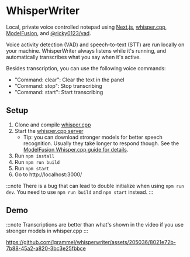 # WhisperWriter

Local, private voice controlled notepad using [Next.js](https://nextjs.org/), [whisper.cpp](https://github.com/ggerganov/whisper.cpp), [ModelFusion](https://github.com/lgrammel/modelfusion), and [@ricky0123/vad](https://github.com/ricky0123/vad).

Voice activity detection (VAD) and speech-to-text (STT) are run locally on your machine. WhisperWriter always listens while it's running, and automatically transcribes what you say when it's active.

Besides transcription, you can use the following voice commands:

- "Command: clear": Clear the text in the panel
- "Command: stop": Stop transcribing
- "Command: start": Start transcribing

## Setup

1. Clone and compile [whisper.cpp](https://github.com/ggerganov/whisper.cpp#quick-start)
1. Start the [whisper.cpp server](https://github.com/ggerganov/whisper.cpp/tree/master/examples/server)
   - Tip: you can download stronger models for better speech recognition. Usually they take longer to respond though. See the [ModelFusion Whisper.cpp guide for details](https://modelfusion.dev/integration/model-provider/whispercpp).
1. Run `npm install`
1. Run `npm run build`
1. Run `npm start`
1. Go to http://localhost:3000/

:::note
There is a bug that can lead to double initialize when using `npm run dev`. You need to use `npm run build` and `npm start` instead.
:::

## Demo

:::note
Transcriptions are better than what's shown in the video if you use stronger models in whisper.cpp
:::

https://github.com/lgrammel/whisperwriter/assets/205036/8021e72b-7b88-45a2-a820-3bc3e25fbbce

